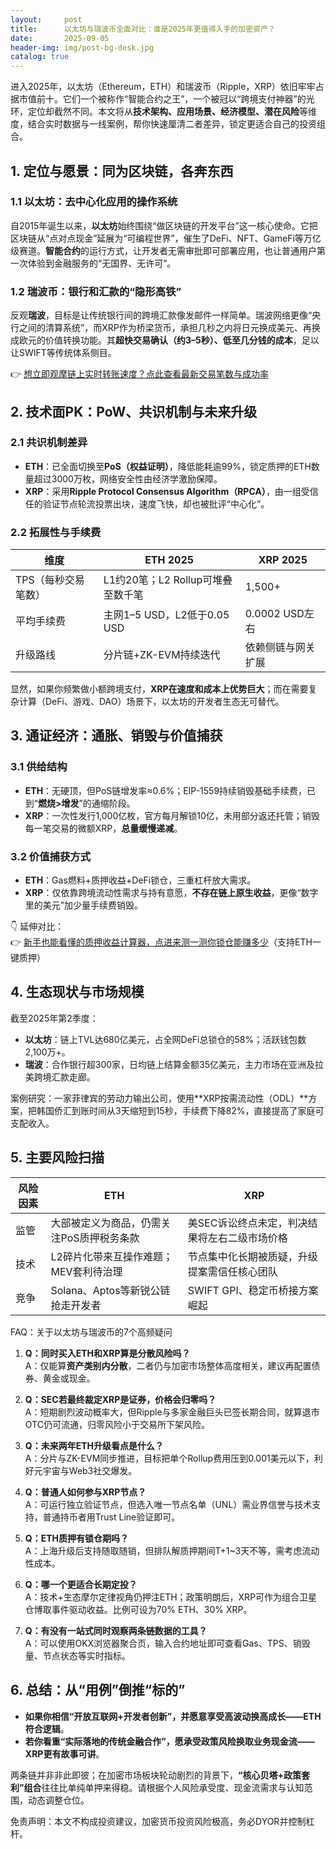 ```yaml
---
layout:     post
title:      以太坊与瑞波币全面对比：谁是2025年更值得入手的加密资产？
date:       2025-09-05
header-img: img/post-bg-desk.jpg
catalog: true
---
```


进入2025年，以太坊（Ethereum，ETH）和瑞波币（Ripple，XRP）依旧牢牢占据市值前十。它们一个被称作“智能合约之王”，一个被冠以“跨境支付神器”的光环，定位却截然不同。本文将从**技术架构、应用场景、经济模型、潜在风险**等维度，结合实时数据与一线案例，帮你快速厘清二者差异，锁定更适合自己的投资组合。

## 1. 定位与愿景：同为区块链，各奔东西
### 1.1 以太坊：去中心化应用的操作系统
自2015年诞生以来，**以太坊**始终围绕“做区块链的开发平台”这一核心使命。它把区块链从“点对点现金”延展为“可编程世界”，催生了DeFi、NFT、GameFi等万亿级赛道。**智能合约**的运行方式，让开发者无需审批即可部署应用，也让普通用户第一次体验到金融服务的“无国界、无许可”。

### 1.2 瑞波币：银行和汇款的“隐形高铁”
反观**瑞波**，目标是让传统银行间的跨境汇款像发邮件一样简单。瑞波网络更像“央行之间的清算系统”，而XRP作为桥梁货币，承担几秒之内将日元换成美元、再换成欧元的价值转换功能。其**超快交易确认（约3–5秒）、低至几分钱的成本**，足以让SWIFT等传统体系侧目。

👉 [想立即观摩链上实时转账速度？点此查看最新交易笔数与成功率](https://okxdog.com/)

## 2. 技术面PK：PoW、共识机制与未来升级
### 2.1 共识机制差异
- **ETH**：已全面切换至**PoS（权益证明）**，降低能耗逾99%，锁定质押的ETH数量超过3000万枚，网络安全性由经济学激励保障。
- **XRP**：采用**Ripple Protocol Consensus Algorithm（RPCA）**，由一组受信任的验证节点轮流投票出块，速度飞快，却也被批评“中心化”。

### 2.2 拓展性与手续费
| 维度 | ETH 2025 | XRP 2025 |
| --- | --- | --- |
| TPS（每秒交易笔数） | L1约20笔；L2 Rollup可堆叠至数千笔 | 1,500+ |
| 平均手续费 | 主网1–5 USD，L2低于0.05 USD | 0.0002 USD左右 |
| 升级路线 | 分片链+ZK-EVM持续迭代 | 依赖侧链与网关扩展 |

显然，如果你频繁做小额跨境支付，**XRP在速度和成本上优势巨大**；而在需要复杂计算（DeFi、游戏、DAO）场景下，以太坊的开发者生态无可替代。

## 3. 通证经济：通胀、销毁与价值捕获
### 3.1 供给结构
- **ETH**：无硬顶，但PoS链增发率≈0.6%；EIP-1559持续销毁基础手续费，已到“**燃烧>增发**”的通缩阶段。  
- **XRP**：一次性发行1,000亿枚，官方每月解锁10亿，未用部分返还托管；销毁每一笔交易的微额XRP，**总量缓慢递减**。

### 3.2 价值捕获方式
- **ETH**：Gas燃料+质押收益+DeFi锁仓，三重杠杆放大需求。  
- **XRP**：仅依靠跨境流动性需求与持有意愿，**不存在链上原生收益**，更像“数字里的美元”加少量手续费销毁。

👇 延伸对比：   
👉 [新手也能看懂的质押收益计算器，点进来测一测你锁仓能赚多少](https://okxdog.com/)（支持ETH一键质押）

## 4. 生态现状与市场规模
截至2025年第2季度：
- **以太坊**：链上TVL达680亿美元，占全网DeFi总锁仓的58%；活跃钱包数2,100万+。  
- **瑞波**：合作银行超300家，日均链上结算金额35亿美元，主力市场在亚洲及拉美跨境汇款走廊。

案例研究：一家菲律宾的劳动力输出公司，使用**XRP按需流动性（ODL）**方案，把韩国侨汇到账时间从3天缩短到15秒，手续费下降82%，直接提高了家庭可支配收入。

## 5. 主要风险扫描
| 风险因素 | ETH | XRP |
| --- | --- | --- |
| 监管 | 大部被定义为商品，仍需关注PoS质押税务条款 | 美SEC诉讼终点未定，判决结果将左右二级市场价格 |
| 技术 | L2碎片化带来互操作难题；MEV套利待治理 | 节点集中化长期被质疑，升级提案需信任核心团队 |
| 竞争 | Solana、Aptos等新锐公链抢走开发者 | SWIFT GPI、稳定币桥接方案崛起 |

FAQ：关于以太坊与瑞波币的7个高频疑问
1. **Q：同时买入ETH和XRP算是分散风险吗？**  
   A：仅能算**资产类别内分散**，二者仍与加密市场整体高度相关，建议再配置债券、黄金或现金。

2. **Q：SEC若最终裁定XRP是证券，价格会归零吗？**  
   A：短期剧烈波动概率大，但Ripple与多家金融巨头已签长期合同，就算退市OTC仍可流通，归零风险小于交易所下架风险。

3. **Q：未来两年ETH升级看点是什么？**  
   A：分片与ZK-EVM同步推进，目标把单个Rollup费用压到0.001美元以下，利好元宇宙与Web3社交爆发。

4. **Q：普通人如何参与XRP节点？**  
   A：可运行独立验证节点，但选入唯一节点名单（UNL）需业界信誉与技术支持，普通持币者用Trust Line验证即可。

5. **Q：ETH质押有锁仓期吗？**  
   A：上海升级后支持随取随销，但排队解质押期间T+1~3天不等，需考虑流动性成本。

6. **Q：哪一个更适合长期定投？**  
   A：技术+生态摩尔定律视角仍押注ETH；政策明朗后，XRP可作为组合卫星仓博取事件驱动收益。比例可设为70% ETH、30% XRP。

7. **Q：有没有一站式同时观察两条链数据的工具？**  
   A：可以使用OKX浏览器聚合页，输入合约地址即可查看Gas、TPS、销毁量、节点状态等实时指标。

## 6. 总结：从“用例”倒推“标的”
- **如果你相信“开放互联网+开发者创新”，并愿意享受高波动换高成长——ETH符合逻辑**。  
- **若你看重“实际落地的传统金融合作”，愿承受政策风险换取业务现金流——XRP更有故事可讲**。  

两条链并非非此即彼；在加密市场板块轮动剧烈的背景下，**“核心贝塔+政策套利”组合**往往比单纯单押来得稳。请根据个人风险承受度、现金流需求与认知范围，动态调整仓位。

免责声明：本文不构成投资建议，加密货币投资风险极高，务必DYOR并控制杠杆。